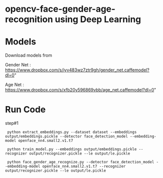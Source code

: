 # opencv-face-gender-age-recognition using Deep Learning
# Models

Download models from

Gender Net : https://www.dropbox.com/s/iyv483wz7ztr9gh/gender_net.caffemodel?dl=0"

Age Net : https://www.dropbox.com/s/xfb20y596869vbb/age_net.caffemodel?dl=0"

# Run Code

step#1

` python extract_embeddings.py --dataset dataset --embeddings output/embeddings.pickle --detector face_detection_model --embedding-model openface_nn4.small2.v1.t7`

` python train_model.py --embeddings output/embeddings.pickle --recognizer output/recognizer.pickle --le output/le.pickle`

` python face_gender_age_recognize.py --detector face_detection_model --embedding-model openface_nn4.small2.v1.t7 --recognizer output/recognizer.pickle --le output/le.pickle`
